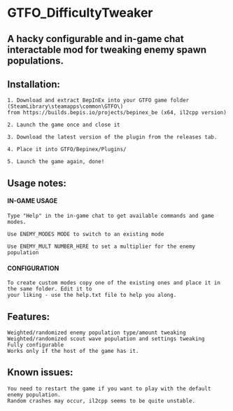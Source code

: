 # GTFO_DifficultyTweaker
## A hacky configurable and in-game chat interactable mod for tweaking enemy spawn populations.

## Installation: 

 	1. Download and extract BepInEx into your GTFO game folder (SteamLibrary\steamapps\common\GTFO\) 
	from https://builds.bepis.io/projects/bepinex_be (x64, il2cpp version)
	
	2. Launch the game once and close it
	
	3. Download the latest version of the plugin from the releases tab.
	
	4. Place it into GTFO/Bepinex/Plugins/
	
	5. Launch the game again, done!
	
## Usage notes:

#### IN-GAME USAGE
    Type "Help" in the in-game chat to get available commands and game modes.
    
    Use ENEMY_MODES MODE to switch to an existing mode

    Use ENEMY_MULT NUMBER_HERE to set a multiplier for the enemy population
  
#### CONFIGURATION
    To create custom modes copy one of the existing ones and place it in the same folder. Edit it to
    your liking - use the help.txt file to help you along.
	
  
## Features:
    Weighted/randomized enemy population type/amount tweaking
    Weighted/randomized scout wave population and settings tweaking
    Fully configurable
    Works only if the host of the game has it.
	
## Known issues: 
    You need to restart the game if you want to play with the default enemy population.
    Random crashes may occur, il2cpp seems to be quite unstable.

